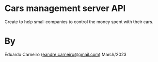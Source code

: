# Cars management server API
Create to help small companies to control the money spent with their cars.

# By
Eduardo Carneiro (eandre.carneiro@gmail.com)
March/2023
